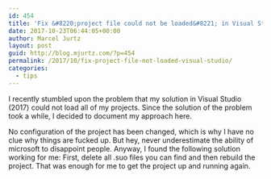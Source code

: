 ```yaml
---
id: 454
title: 'Fix &#8220;project file could not be loaded&#8221; in Visual Studio'
date: 2017-10-23T06:44:05+00:00
author: Marcel Jurtz
layout: post
guid: http://blog.mjurtz.com/?p=454
permalink: /2017/10/fix-project-file-not-loaded-visual-studio/
categories:
  - tips
---
```

I recently stumbled upon the problem that my solution in Visual Studio (2017) could not load all of my projects. Since the solution of the problem took a while, I decided to document my approach here.

No configuration of the project has been changed, which is why I have no clue why things are fucked up. But hey, never underestimate the ability of microsoft to disappoint people. Anyway, I found the following solution working for me: First, delete all .suo files you can find and then rebuild the project. That was enough for me to get the project up and running again.